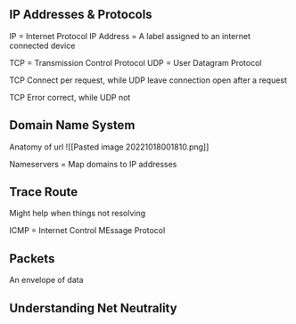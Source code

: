 ## IP Addresses & Protocols
IP = Internet Protocol
IP Address = A label assigned to an internet connected device

TCP = Transmission Control Protocol
UDP = User Datagram Protocol

TCP Connect per request, while UDP leave connection open after a request

TCP Error correct, while UDP not

## Domain Name System

Anatomy of url
![[Pasted image 20221018001810.png]]

Nameservers = Map domains to IP addresses

## Trace Route
Might help when things not resolving

ICMP = Internet Control MEssage Protocol

## Packets
An envelope of data

## Understanding Net Neutrality
